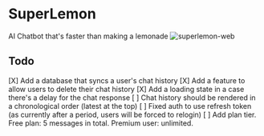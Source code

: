# SuperLemon
AI Chatbot that's faster than making a lemonade
![superlemon-web](https://github.com/user-attachments/assets/5ddbed56-35f8-4820-826e-ee24f066b402)

## Todo
[X] Add a database that syncs a user's chat history
[X] Add a feature to allow users to delete their chat history
[X] Add a loading state in a case there's a delay for the chat response 
[ ] Chat history should be rendered in a chronological order (latest at the top)
[ ] Fixed auth to use refresh token (as currently after a period, users will be forced to relogin)
[ ] Add plan tier. Free plan: 5 messages in total. Premium user: unlimited.